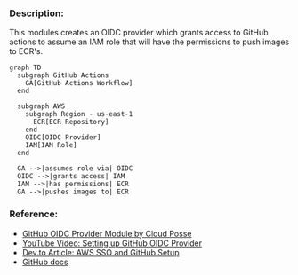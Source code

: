 ### Description:
This modules creates an OIDC provider which grants access to GitHub actions to assume an IAM role that will have the permissions to push images to ECR's.

```mermaid
graph TD
  subgraph GitHub Actions
    GA[GitHub Actions Workflow]
  end

  subgraph AWS
    subgraph Region - us-east-1
      ECR[ECR Repository]
    end
    OIDC[OIDC Provider]
    IAM[IAM Role]
  end

  GA -->|assumes role via| OIDC
  OIDC -->|grants access| IAM
  IAM -->|has permissions| ECR
  GA -->|pushes images to| ECR
```

### Reference:
* [GitHub OIDC Provider Module by Cloud Posse](https://github.com/cloudposse/terraform-aws-components/tree/1.474.0/modules/github-oidc-provider)
* [YouTube Video: Setting up GitHub OIDC Provider](https://youtube.com/watch?v=aOoRaVuh8Lc)
* [Dev.to Article: AWS SSO and GitHub Setup](https://dev.to/aws-builders/aws-sso-github-setup-35ld)
* [GitHub docs](https://docs.github.com/en/actions/deployment/security-hardening-your-deployments/configuring-openid-connect-in-amazon-web-services)